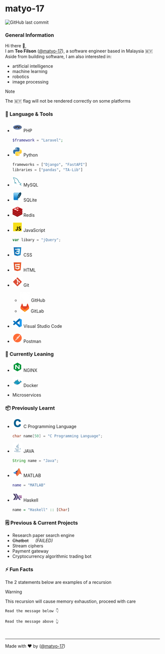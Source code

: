 # matyo-17
![GitHub last commit](https://img.shields.io/github/last-commit/matyo-17/matyo-17?label=last%20updated)

### General Information
Hi there 👋,  
I am **Teo Filson** ([@matyo-17](https://github.com/matyo-17)), a software engineer based in Malaysia :malaysia:  
Aside from building software, I am also interested in:
- artificial intelligence
- machine learning
- robotics
- image processing

> [!NOTE]
> The :malaysia: flag will not be rendered correctly on some platforms

### 🔨 Language & Tools
- ![php](/icons/php.png) PHP
  ```php
  $framework = "Laravel";
  ```
  
- ![python](/icons/python.png) Python
  ```python
  frameworks = ["Django", "FastAPI"]
  libraries = ["pandas", "TA-Lib"]
  ```

- ![mysql](/icons/mysql.png) MySQL

- ![sqlite](/icons/sqlite.png) SQLite

- ![redis](/icons/redis.png) Redis

- ![js](/icons/js.png) JavaScript
    ```js
    var libary = "jQuery";
    ```

- ![css](/icons/css.png) CSS

- ![html](/icons/html.png) HTML

- ![git](/icons/git.png) Git
  - ![github-dark](/icons/github-dark.png) GitHub
  - ![gitlab](/icons/gitlab.png) GitLab

- ![vscode](/icons/vscode.png) Visual Studio Code

- ![postman](/icons/postman.png) Postman

### 🌱 Currently Leaning
- ![nginx](/icons/nginx.png) NGINX

- ![docker](/icons/docker.png) Docker

- Microservices

### 📦 Previously Learnt
- ![c](/icons/c.png) C Programming Language
    ```c
    char name[50] = "C Programming Language";
    ```

- ![java](/icons/java.png) JAVA
    ```java
    String name = "Java";
    ```

- ![matlab](/icons/matlab.png) MATLAB
    ```matlab
    name = "MATLAB"
    ```

- ![haskell](/icons/haskell.png) Haskell
    ```haskell
    name = "Haskell" :: [Char]
    ```

### 🗒️ Previous & Current Projects
- Research paper search engine
- ~~Chatbot~~ &emsp; *(FAILED)*
- Stream ciphers
- Payment gateway
- Cryptocurrency algorithmic trading bot

### ⚡ Fun Facts
The 2 statements below are examples of a recursion
> [!WARNING]
> This recursion will cause memory exhaustion, proceed with care
```
Read the message below 👇
```
```
Read the message above 👆
```

<br>

---
Made with ❤️ by ([@matyo-17](https://github.com/matyo-17))

<!--
**matyo-17/matyo-17** is a ✨ _special_ ✨ repository because its `README.md` (this file) appears on your GitHub profile.

Here are some ideas to get you started:

- 🔭 I’m currently working on ...
- 🌱 I’m currently learning ...
- 👯 I’m looking to collaborate on ...
- 🤔 I’m looking for help with ...
- 💬 Ask me about ...
- 📫 How to reach me: ...
- 😄 Pronouns: ...
- ⚡ Fun fact: ...
-->
